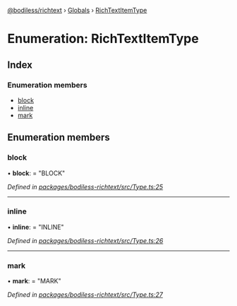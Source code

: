[@bodiless/richtext](../README.md) › [Globals](../globals.md) › [RichTextItemType](richtextitemtype.md)

# Enumeration: RichTextItemType

## Index

### Enumeration members

* [block](richtextitemtype.md#block)
* [inline](richtextitemtype.md#inline)
* [mark](richtextitemtype.md#mark)

## Enumeration members

###  block

• **block**: = "BLOCK"

*Defined in [packages/bodiless-richtext/src/Type.ts:25](https://github.com/johnsonandjohnson/Bodiless-JS/blob/b209a96/packages/bodiless-richtext/src/Type.ts#L25)*

___

###  inline

• **inline**: = "INLINE"

*Defined in [packages/bodiless-richtext/src/Type.ts:26](https://github.com/johnsonandjohnson/Bodiless-JS/blob/b209a96/packages/bodiless-richtext/src/Type.ts#L26)*

___

###  mark

• **mark**: = "MARK"

*Defined in [packages/bodiless-richtext/src/Type.ts:27](https://github.com/johnsonandjohnson/Bodiless-JS/blob/b209a96/packages/bodiless-richtext/src/Type.ts#L27)*
